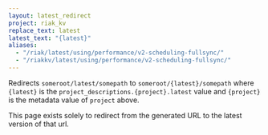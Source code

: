```yaml
---
layout: latest_redirect
project: riak_kv
replace_text: latest
latest_text: "{latest}"
aliases:
  - "/riak/latest/using/performance/v2-scheduling-fullsync/"
  - "/riakkv/latest/using/performance/v2-scheduling-fullsync/"
---
```


Redirects `someroot/latest/somepath` to `someroot/{latest}/somepath` 
where `{latest}` is the `project_descriptions.{project}.latest` value
and `{project}` is the metadata value of `project` above.

This page exists solely to redirect from the generated URL to the latest version of
that url.


